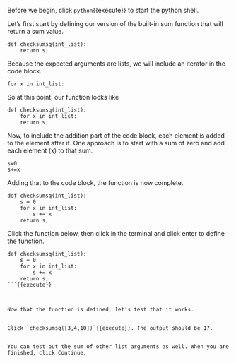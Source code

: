 Before we begin, click `python`{{execute}} to start the python shell.


Let’s first start by defining our version of the built-in sum function that will return a sum value.


```
def checksumsq(int_list):
    return s;
```


Because the expected arguments are lists, we will include an iterator in the code block.


```for x in int_list:```


So at this point, our function looks like


```
def checksumsq(int_list):
    for x in int_list:
    return s;
```


Now, to include the addition part of the code block, each element is added to the element after it. One approach is to start with a sum of zero and add each element (x) to that sum.


```
s=0
s+=x
```


Adding that to the code block, the function is now complete.


```
def checksumsq(int_list):
    s = 0
    for x in int_list:
        s += x
    return s;
```


Click the function below, then click in the terminal and click enter to define the function.


```
def checksumsq(int_list):
    s = 0
    for x in int_list:
        s += x
    return s;
```{{execute}}



Now that the function is defined, let's test that it works.


Click `checksumsq([3,4,10])`{{execute}}. The output should be 17.


You can test out the sum of other list arguments as well. When you are finished, click Continue.